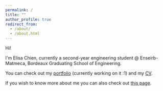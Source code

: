 ```yaml
---
permalink: /
title: ""
author_profile: true
redirect_from: 
  - /about/
  - /about.html
---
```


Hi! 

I'm Elisa Chien, currently a second-year engineering student @ Enseirb-Matmeca, Bordeaux Graduating School of Engineering. 

You can check out my [portfolio](https://elisa943.github.io/portfolio/) (currently working on it :1) and my [CV](https://elisa943.github.io/cv/). 

If you wish to know more about me you can also check out [this page](https://elisa943.github.io/aboutme/).